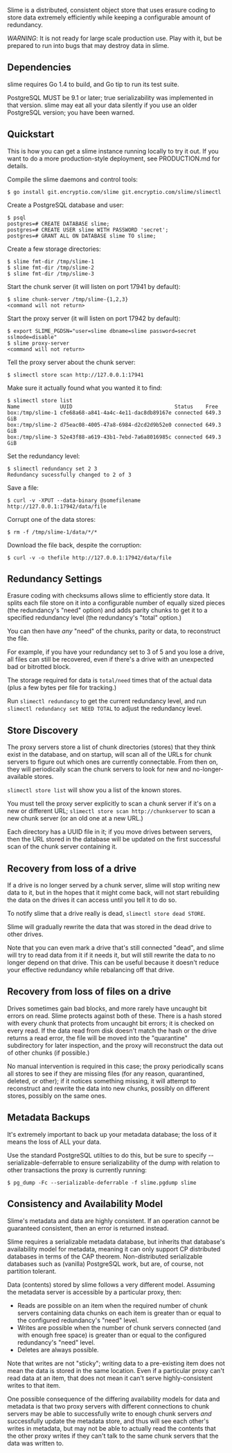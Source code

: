 Slime is a distributed, consistent object store that uses erasure coding to
store data extremely efficiently while keeping a configurable amount of
redundancy.

*WARNING*: It is not ready for large scale production use. Play with it, but
be prepared to run into bugs that may destroy data in slime.

Dependencies
------------

slime requires Go 1.4 to build, and Go tip to run its test suite.

PostgreSQL MUST be 9.1 or later; true serializability was implemented in that
version. slime may eat all your data silently if you use an older PostgreSQL
version; you have been warned.

Quickstart
----------

This is how you can get a slime instance running locally to try it out. If you
want to do a more production-style deployment, see PRODUCTION.md for details.

Compile the slime daemons and control tools:

    $ go install git.encryptio.com/slime git.encryptio.com/slime/slimectl

Create a PostgreSQL database and user:

    $ psql
    postgres=# CREATE DATABASE slime;
    postgres=# CREATE USER slime WITH PASSWORD 'secret';
    postgres=# GRANT ALL ON DATABASE slime TO slime;

Create a few storage directories:

    $ slime fmt-dir /tmp/slime-1
    $ slime fmt-dir /tmp/slime-2
    $ slime fmt-dir /tmp/slime-3

Start the chunk server (it will listen on port 17941 by default):

    $ slime chunk-server /tmp/slime-{1,2,3}
    <command will not return>

Start the proxy server (it will listen on port 17942 by default):

    $ export SLIME_PGDSN="user=slime dbname=slime password=secret sslmode=disable"
    $ slime proxy-server
    <command will not return>

Tell the proxy server about the chunk server:

    $ slimectl store scan http://127.0.0.1:17941

Make sure it actually found what you wanted it to find:

    $ slimectl store list
    Name             UUID                                 Status    Free
    box:/tmp/slime-1 cfe68a68-a841-4a4c-4e11-dac8db89167e connected 649.3 GiB
    box:/tmp/slime-2 d75eac08-4005-47a8-6984-d2cd2d9b52e0 connected 649.3 GiB
    box:/tmp/slime-3 52e43f88-a619-43b1-7ebd-7a6a8016985c connected 649.3 GiB

Set the redundancy level:

    $ slimectl redundancy set 2 3
    Redundancy sucessfully changed to 2 of 3

Save a file:

    $ curl -v -XPUT --data-binary @somefilename http://127.0.0.1:17942/data/file

Corrupt one of the data stores:

    $ rm -f /tmp/slime-1/data/*/*

Download the file back, despite the corruption:

    $ curl -v -o thefile http://127.0.0.1:17942/data/file

Redundancy Settings
-------------------

Erasure coding with checksums allows slime to efficiently store data. It splits
each file store on it into a configurable number of equally sized pieces
(the redundancy's "need" option) and adds parity chunks to get it to a specified
redundancy level (the redundancy's "total" option.)

You can then have _any_ "need" of the chunks, parity or data, to reconstruct the
file.

For example, if you have your redundancy set to 3 of 5 and you lose a drive,
all files can still be recovered, even if there's a drive with an unexpected
bad or bitrotted block.

The storage required for data is `total/need` times that of the actual data
(plus a few bytes per file for tracking.)

Run `slimectl redundancy` to get the current redundancy level, and run
`slimectl redundancy set NEED TOTAL` to adjust the redundancy level.

Store Discovery
---------------

The proxy servers store a list of chunk directories (stores) that they think
exist in the database, and on startup, will scan all of the URLs for chunk
servers to figure out which ones are currently connectable. From then on, they
will periodically scan the chunk servers to look for new and no-longer-available
stores.

`slimectl store list` will show you a list of the known stores.

You must tell the proxy server explicitly to scan a chunk server if it's on a
new or different URL; `slimectl store scan http://chunkserver` to scan a new
chunk server (or an old one at a new URL.)

Each directory has a UUID file in it; if you move drives between servers, then
the URL stored in the database will be updated on the first successful scan of
the chunk server containing it.

Recovery from loss of a drive
-----------------------------

If a drive is no longer served by a chunk server, slime will stop writing new
data to it, but in the hopes that it might come back, will not start rebuilding
the data on the drives it can access until you tell it to do so.

To notify slime that a drive really is dead, `slimectl store dead STORE`.

Slime will gradually rewrite the data that was stored in the dead drive to other
drives.

Note that you can even mark a drive that's still connected "dead", and slime
will try to read data from it if it needs it, but will still rewrite the data to
no longer depend on that drive. This can be useful because it doesn't reduce
your effective redundancy while rebalancing off that drive.

Recovery from loss of files on a drive
--------------------------------------

Drives sometimes gain bad blocks, and more rarely have uncaught bit errors on
read. Slime protects against both of these. There is a hash stored with every
chunk that protects from uncaught bit errors; it is checked on every read. If
the data read from disk doesn't match the hash or the drive returns a read
error, the file will be moved into the "quarantine" subdirectory for later
inspection, and the proxy will reconstruct the data out of other chunks (if
possible.)

No manual intervention is required in this case; the proxy periodically scans
all stores to see if they are missing files (for any reason, quarantined,
deleted, or other); if it notices something missing, it will attempt to
reconstruct and rewrite the data into new chunks, possibly on different stores,
possibly on the same ones.

Metadata Backups
----------------

It's extremely important to back up your metadata database; the loss of it means
the loss of ALL your data.

Use the standard PostgreSQL utilties to do this, but be sure to specify
--serializable-deferrable to ensure serializability of the dump with relation to
other transactions the proxy is currently running:

    $ pg_dump -Fc --serializable-deferrable -f slime.pgdump slime

Consistency and Availability Model
----------------------------------

Slime's metadata and data are highly consistent. If an operation cannot be
guaranteed consistent, then an error is returned instead.

Slime requires a serializable metadata database, but inherits that database's
availability model for metadata, meaning it can only support CP distributed
databases in terms of the CAP theorem. Non-distributed serializable databases
such as (vanilla) PostgreSQL work, but are, of course, not partition tolerant.

Data (contents) stored by slime follows a very different model. Assuming the
metadata server is accessible by a particular proxy, then:

- Reads are possible on an item when the required number of chunk servers
  containing data chunks on each item is greater than or equal to the configured
  redundancy's "need" level.
- Writes are possible when the number of chunk servers connected (and with
  enough free space) is greater than or equal to the configured redundancy's
  "need" level.
- Deletes are always possible.

Note that writes are not "sticky"; writing data to a pre-existing item does not
mean the data is stored in the same location. Even if a particular proxy can't
read data at an item, that does not mean it can't serve highly-consistent writes
to that item.

One possible consequence of the differing availability models for data and
metadata is that two proxy servers with different connections to chunk servers
may be able to successfully write to enough chunk servers _and_ successfully
update the metadata store, and thus will see each other's writes in metadata,
but may not be able to actually read the contents that the other proxy writes
if they can't talk to the same chunk servers that the data was written to.
